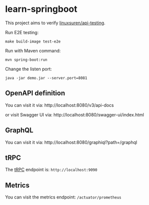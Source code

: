 # learn-springboot
This project aims to verify [linuxsuren/api-testing](https://github.com/LinuxSuRen/api-testing).

Run E2E testing:

```shell
make build-image test-e2e
```

Run with Maven command:

```shell
mvn spring-boot:run
```

Change the listen port:
```shell
java -jar demo.jar --server.port=8081
```

## OpenAPI definition
You can visit it via: http://localhost:8080/v3/api-docs

or visit Swagger UI via: http://localhost:8080/swagger-ui/index.html

## GraphQL
You can visit it via: http://localhost:8080/graphiql?path=/graphql

## tRPC
The [tRPC](https://github.com/trpc-group/trpc-java) endpoint is: `http://localhost:9090`

## Metrics
You can visit the metrics endpoint: `/actuator/prometheus`
